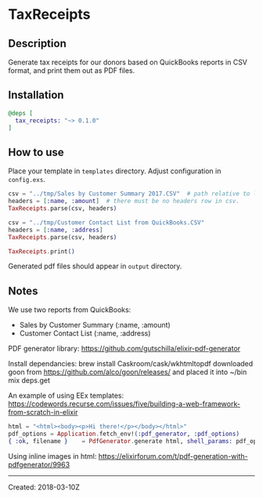 # TaxReceipts

## Description

Generate tax receipts for our donors based on QuickBooks reports in CSV format, and print them out as PDF files.


## Installation

```elixir
@deps [
  tax_receipts: "~> 0.1.0"
]
```

## How to use

Place your template in `templates` directory.
Adjust configuration in `config.exs`.

```elixir
csv = "../tmp/Sales by Customer Summary 2017.CSV"  # path relative to lib.
headers = [:name, :amount]  # there must be no headers row in csv.
TaxReceipts.parse(csv, headers)

csv = "../tmp/Customer Contact List from QuickBooks.CSV"
headers = [:name, :address]
TaxReceipts.parse(csv, headers)

TaxReceipts.print()
```

Generated pdf files should appear in `output` directory.

## Notes

We use two reports from QuickBooks:
 - Sales by Customer Summary (:name, :amount)
 - Customer Contact List (:name, :address)

PDF generator library:
https://github.com/gutschilla/elixir-pdf-generator

Install dependancies:
brew install Caskroom/cask/wkhtmltopdf
downloaded goon from https://github.com/alco/goon/releases/ and placed it into ~/bin
mix deps.get

An example of using EEx templates:
https://codewords.recurse.com/issues/five/building-a-web-framework-from-scratch-in-elixir

```elixir
html = "<html><body><p>Hi there!</p></body></html>"
pdf_options = Application.fetch_env!(:pdf_generator, :pdf_options)
{ :ok, filename }    = PdfGenerator.generate html, shell_params: pdf_options
```

Using inline images in html:
https://elixirforum.com/t/pdf-generation-with-pdfgenerator/9963


----
Created:  2018-03-10Z
